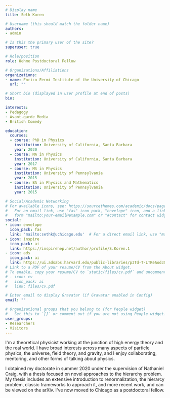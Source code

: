 ```yaml
---
# Display name
title: Seth Koren

# Username (this should match the folder name)
authors:
- admin

# Is this the primary user of the site?
superuser: true

# Role/position
role: Oehme Postdoctoral Fellow 

# Organizations/Affiliations
organizations:
- name: Enrico Fermi Institute of the University of Chicago
  url: ""

# Short bio (displayed in user profile at end of posts)
bio: 

interests:
- Pedagogy
- Avant-garde Media
- British Comedy

education:
  courses:
  - course: PhD in Physics
    institution: University of California, Santa Barbara
    year: 2020
  - course: MA in Physics
    institution: University of California, Santa Barbara
    year: 2017
  - course: MS in Physics
    institution: University of Pennsylvania
    year: 2015
  - course: BA in Physics and Mathematics
    institution: University of Pennsylvania
    year: 2015

# Social/Academic Networking
# For available icons, see: https://sourcethemes.com/academic/docs/page-builder/#icons
#   For an email link, use "fas" icon pack, "envelope" icon, and a link in the
#   form "mailto:your-email@example.com" or "#contact" for contact widget.
social:
- icon: envelope
  icon_pack: fas
  link: 'mailto:sethk@uchicago.edu'  # For a direct email link, use "mailto:test@example.org".
- icon: inspire
  icon_pack: ai
  link: https://inspirehep.net/author/profile/S.Koren.1
- icon: ads
  icon_pack: ai
  link: https://ui.adsabs.harvard.edu/public-libraries/p3Td-T-LTKeAod3Gn48UEA
# Link to a PDF of your resume/CV from the About widget.
# To enable, copy your resume/CV to `static/files/cv.pdf` and uncomment the lines below.
# - icon: cv
#   icon_pack: ai
#   link: files/cv.pdf

# Enter email to display Gravatar (if Gravatar enabled in Config)
email: ""

# Organizational groups that you belong to (for People widget)
#   Set this to `[]` or comment out if you are not using People widget.
user_groups:
- Researchers
- Visitors
---
```


I'm a theoretical physicist working at the junction of high energy theory and the real world. I have broad interests across many aspects of particle physics, the universe, field theory, and gravity, and I enjoy collaborating, mentoring, and other forms of talking about physics.

I obtained my doctorate in summer 2020 under the supervision of Nathaniel Craig, with a thesis focused on novel approaches to the hierarchy problem. My thesis includes an extensive introduction to renormalization, the hierarcy problem, classic frameworks to approach it, and more recent work, and can be viewed on the arXiv. I've now moved to Chicago as a postdoctoral fellow.
